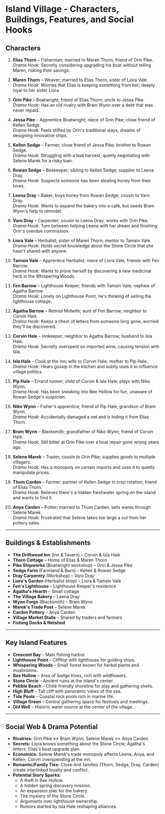 # Island Village - Characters, Buildings, Features, and Social Hooks

## Characters

1. **Elias Thorn** – Fisherman; married to Maren Thorn; friend of Orin Pike.  
   *Drama Hook:* Secretly considering upgrading his boat without telling Maren, risking their savings.

2. **Maren Thorn** – Weaver; married to Elias Thorn; sister of Liora Vale.  
   *Drama Hook:* Worries that Elias is keeping something from her; deeply loyal to her sister Liora.

3. **Orin Pike** – Boatwright; friend of Elias Thorn; uncle to Jessa Pike.  
   *Drama Hook:* Has an old rivalry with Bram Wynn over a debt that was never repaid.

4. **Jessa Pike** – Apprentice Boatwright; niece of Orin Pike; close friend of Kellen Sedge.  
   *Drama Hook:* Feels stifled by Orin's traditional ways, dreams of designing innovative ships.

5. **Kellen Sedge** – Farmer; close friend of Jessa Pike; brother to Rowan Sedge.  
   *Drama Hook:* Struggling with a bad harvest, quietly negotiating with Selene Marek for a risky loan.

6. **Rowan Sedge** – Beekeeper; sibling to Kellen Sedge; supplier to Leena Dray.  
   *Drama Hook:* Suspects someone has been stealing honey from their hives.

7. **Leena Dray** – Baker; buys honey from Rowan Sedge; cousin to Varo Dray.  
   *Drama Hook:* Wants to expand the bakery into a café, but needs Bram Wynn's help to remodel.

8. **Varo Dray** – Carpenter; cousin to Leena Dray; works with Orin Pike.  
   *Drama Hook:* Torn between helping Leena with her dream and finishing Orin's overdue commission.

9. **Liora Vale** – Herbalist; sister of Maren Thorn; mentor to Tamsin Vale.  
   *Drama Hook:* Holds secret knowledge about the Stone Circle that she hasn't shared with anyone.

10. **Tamsin Vale** – Apprentice Herbalist; niece of Liora Vale; friends with Fen Barrow.  
    *Drama Hook:* Wants to prove herself by discovering a new medicinal herb in the Whispering Woods.

11. **Fen Barrow** – Lighthouse Keeper; friends with Tamsin Vale; nephew of Agatha Barrow.  
    *Drama Hook:* Lonely on Lighthouse Point, he's thinking of selling the lighthouse cottage.

12. **Agatha Barrow** – Retired Midwife; aunt of Fen Barrow; neighbor to Corvin Hale.  
    *Drama Hook:* Keeps a chest of letters from someone long gone, worried they'll be discovered.

13. **Corvin Hale** – Innkeeper; neighbor to Agatha Barrow; husband to Isla Hale.  
    *Drama Hook:* Secretly overspent on imported wine, causing tension with Isla.

14. **Isla Hale** – Cook at the inn; wife to Corvin Hale; mother to Pip Hale.  
    *Drama Hook:* Hears gossip in the kitchen and subtly uses it to influence village politics.

15. **Pip Hale** – Errand runner; child of Corvin & Isla Hale; plays with Niko Wynn.  
    *Drama Hook:* Has been sneaking into Bee Hollow for fun, unaware of Rowan Sedge's suspicion.

16. **Niko Wynn** – Fisher's apprentice; friend of Pip Hale; grandson of Bram Wynn.  
    *Drama Hook:* Accidentally damaged a net and is hiding it from Elias Thorn.

17. **Bram Wynn** – Blacksmith; grandfather of Niko Wynn; friend of Corvin Hale.  
    *Drama Hook:* Still bitter at Orin Pike over a boat repair gone wrong years ago.

18. **Selene Marek** – Trader; cousin to Orin Pike; supplies goods to multiple villagers.  
    *Drama Hook:* Has a monopoly on certain imports and uses it to quietly manipulate prices.

19. **Thom Carden** – Farmer; partner of Kellen Sedge in crop rotation; friend of Elias Thorn.  
    *Drama Hook:* Believes there's a hidden freshwater spring on the island and wants to find it.

20. **Anya Carden** – Potter; married to Thom Carden; sells wares through Selene Marek.  
    *Drama Hook:* Frustrated that Selene takes too large a cut from her pottery sales.

---

## Buildings & Establishments

- **The Driftwood Inn** (Inn & Tavern) – Corvin & Isla Hale  
- **Thorn Cottage** – Home of Elias & Maren Thorn  
- **Pike Shipworks** (Boatwright workshop) – Orin & Jessa Pike  
- **Sedge Farm** (Farmland & Barn) – Kellen & Rowan Sedge  
- **Dray Carpentry** (Workshop) – Varo Dray  
- **Liora's Garden** (Herbalist shop) – Liora & Tamsin Vale  
- **Fen's Lighthouse** – Lighthouse Keeper's residence  
- **Agatha's Hearth** – Small cottage  
- **The Village Bakery** – Leena Dray  
- **Wynn Forge** (Blacksmith) – Bram Wynn  
- **Marek's Trade Post** – Selene Marek  
- **Carden Pottery** – Anya Carden  
- **Village Market Stalls** – Shared by traders and farmers  
- **Fishing Docks & Netshed**

---

## Key Island Features

- **Crescent Bay** – Main fishing harbor.  
- **Lighthouse Point** – Clifftop with lighthouse for guiding ships.  
- **Whispering Woods** – Small forest known for herbal plants and mushrooms.  
- **Bee Hollow** – Area of Sedge hives, rich with wildflowers.  
- **Stone Circle** – Ancient ruins at the island's center.  
- **Pebble Beach** – Child-friendly shoreline for play and gathering shells.  
- **High Bluff** – Tall cliff with panoramic views of the sea.  
- **Tide Pools** – Coastal rock pools rich in marine life.  
- **Village Green** – Central gathering space for festivals and meetings.  
- **Old Well** – Historic water source at the center of the village.

---

## Social Web & Drama Potential

- **Rivalries:** Orin Pike ↔ Bram Wynn; Selene Marek ↔ Anya Carden.  
- **Secrets:** Liora knows something about the Stone Circle; Agatha's letters; Elias's boat upgrade plan.  
- **Economics:** Selene Marek's trade monopoly affects Leena, Anya, and Kellen; Corvin overspending at the inn.  
- **Romantic/Family Ties:** Close-knit families (Thorn, Sedge, Dray, Carden) create interlinked loyalty and conflict.  
- **Potential Story Sparks:**
  - A theft in Bee Hollow.
  - A hidden spring discovery mission.
  - An expansion plan for the bakery.
  - The mystery of the Stone Circle.
  - Arguments over lighthouse ownership.
  - Rumors started by Isla Hale reshaping alliances.
